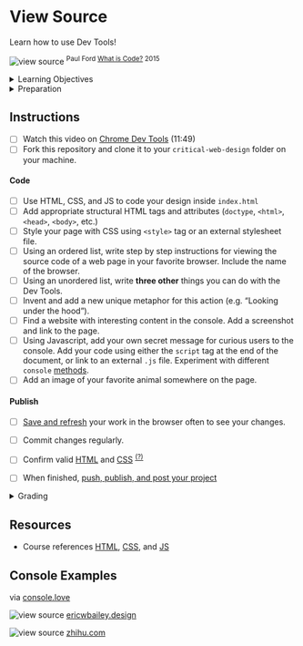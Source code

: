 
# View Source

Learn how to use Dev Tools!

![view source](assets/img/console-what-is-code.png)
<sup>Paul Ford <a href="https://www.bloomberg.com/graphics/2015-paul-ford-what-is-code/">What is Code?</a> 2015</sup>



<details>
<summary>Learning Objectives</summary>

Students who complete the following will be able to:

- Recall the main structural tags required for HTML documents  
- Describe how to access and use Chrome Dev Tools for web development
- Compare reasons for using `<style>`, `<link>`, and `<script>` tags
- Code a web page using HTML, CSS, and Javascript

</details>

<details>
<summary>Preparation</summary>

Complete the following to prepare for this assignment

- [Codecademy: HTML 1-2 Document Standards](https://www.codecademy.com/learn/learn-html) (1-14)
- [Codecademy: HTML 2-1 Tables](https://www.codecademy.com/learn/learn-html) (1-13)
- [Codecademy: HTML 4-1 Semantic HTML](https://www.codecademy.com/learn/learn-html) (1-9)
- [Codecademy: CSS 1-1 Setup and Selectors](https://www.codecademy.com/learn/learn-css) (1-17)
- [Codecademy: CSS 1-2 Visual Rules](https://www.codecademy.com/learn/learn-css) (1-10)
- Quiz 1 - Intro to HTML

</details>



## Instructions

- [ ] Watch this video on [Chrome Dev Tools](https://www.youtube.com/watch?v=25R1Jl5P7Mw) (11:49)
- [ ] Fork this repository and clone it to your `critical-web-design` folder on your machine.

#### Code

- [ ] Use HTML, CSS, and JS to code your design inside `index.html`
- [ ] Add appropriate structural HTML tags and attributes (`doctype`, `<html>`, `<head>`, `<body>`, etc.)
- [ ] Style your page with CSS using `<style>` tag or an external stylesheet file.
- [ ] Using an ordered list, write step by step instructions for viewing the source code of a web page in your favorite browser. Include the name of the browser.
- [ ] Using an unordered list, write **three other** things you can do with the Dev Tools.
- [ ] Invent and add a new unique metaphor for this action (e.g. “Looking under the hood”).
- [ ] Find a website with interesting content in the console. Add a screenshot and link to the page.
- [ ] Using Javascript, add your own secret message for curious users to the console. Add your code using either the `script` tag at the end of the document, or link to an external `.js` file. Experiment with different `console` [ methods](https://developer.mozilla.org/en-US/docs/Web/API/console).
- [ ] Add an image of your favorite animal somewhere on the page.

#### Publish

- [ ] [Save and refresh](https://github.com/omundy/learn-computing/blob/main/topics-keyboard-shortcuts.md#web-development-edit-save-refresh-loop) your work in the browser often to see your changes.
- [ ] Commit changes regularly.
- [ ] Confirm valid [HTML](https://validator.w3.org/) and [CSS](https://jigsaw.w3.org/css-validator/) <sup>[(?)](https://github.com/omundy/dig245-critical-web-design/blob/main/reference-sheets/css.md#css-validation)</sup>
- [ ] When finished, [push, publish, and post your project](https://docs.google.com/document/d/17U_zmzM_eML_qkG0PaOdDRcEk3YEmbiQ1TyNnbAM08k/edit#bookmark=id.8jryplv1i8a)




<!--  
Explain how your metaphor communicates the act of looking at source code
- [ ] Does it still communicate your experience of being able to look “under the hood” after you now have learned to code?
- [ ] Why is it important to be able to look at the source code of a web page when you are making web pages?
- [ ] Did you look at source code to make something this semester? Write about it.
- [ ] Why is it important to see how things you consume are constructed? What are the larger sociological arguments for transparency? Think about ingredients in the food you eat or chemicals from a factory or how laws are made for example. -->



<details>
<summary>Grading</summary>

Points | Description
---: | ---
4 | Correct information provided
4 | Instructions followed
4 | Degree to which the metaphor was thoughtful and relevant
4 | Project is online, accessible, and linked from Moodle by the deadline
4 | Valid HTML and CSS
5% | Bonus! Add a table with your weekly dream schedule (what you will do when the robots take over)
20 | Total possible

</details>






## Resources

- Course references [HTML](https://github.com/omundy/dig245-critical-web-design/blob/main/reference-sheets/html.md), [CSS](https://github.com/omundy/dig245-critical-web-design/blob/main/reference-sheets/css.md), and [JS](https://github.com/omundy/dig245-critical-web-design/blob/main/reference-sheets/javascript.md)





## Console Examples

via [console.love](https://www.console.love/)

![view source](assets/img/console-ericwbailey.design.png)
[ericwbailey.design](https://ericwbailey.design/)

![view source](assets/img/console-zhi.hu.png)
[zhihu.com](https://www.zhihu.com/)
